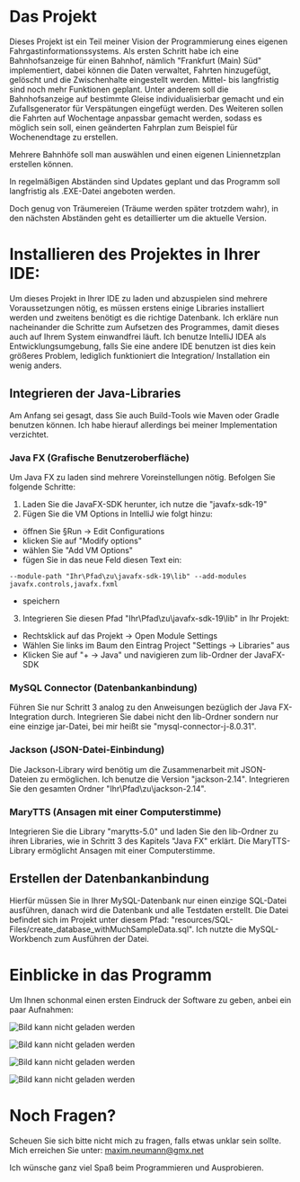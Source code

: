 # Das Projekt

Dieses Projekt ist ein Teil meiner Vision der Programmierung eines eigenen Fahrgastinformationssystems. Als ersten Schritt habe ich eine Bahnhofsanzeige für einen Bahnhof, nämlich "Frankfurt (Main) Süd" implementiert, dabei können die Daten verwaltet, Fahrten hinzugefügt, gelöscht und die Zwischenhalte eingestellt werden. Mittel- bis langfristig sind noch mehr Funktionen geplant. Unter anderem soll die Bahnhofsanzeige auf bestimmte Gleise individualisierbar gemacht und ein Zufallsgenerator für Verspätungen eingefügt werden. 
Des Weiteren sollen die Fahrten auf Wochentage anpassbar gemacht werden, sodass es möglich sein soll, einen geänderten Fahrplan zum Beispiel für Wochenendtage zu erstellen.

Mehrere Bahnhöfe soll man auswählen und einen eigenen Liniennetzplan erstellen können.

In regelmäßigen Abständen sind Updates geplant und das Programm soll langfristig als .EXE-Datei angeboten werden.

Doch genug von Träumereien (Träume werden später trotzdem wahr), in den nächsten Abständen geht es detaillierter um die aktuelle Version.

# Installieren des Projektes in Ihrer IDE:

Um dieses Projekt in Ihrer IDE zu laden und abzuspielen sind mehrere Voraussetzungen nötig, es müssen erstens einige Libraries installiert werden und zweitens benötigt es die richtige Datenbank. 
Ich erkläre nun nacheinander die Schritte zum Aufsetzen des Programmes, damit dieses auch auf Ihrem System einwandfrei läuft.
Ich benutze IntelliJ IDEA als Entwicklungsumgebung, falls Sie eine andere IDE benutzen ist dies kein größeres Problem, lediglich funktioniert die Integration/ Installation ein wenig anders.

## Integrieren der Java-Libraries

Am Anfang sei gesagt, dass Sie auch Build-Tools wie Maven oder Gradle benutzen können. Ich habe hierauf allerdings bei meiner Implementation verzichtet.

### Java FX (Grafische Benutzeroberfläche)

Um Java FX zu laden sind mehrere Voreinstellungen nötig. Befolgen Sie folgende Schritte:
1. Laden Sie die JavaFX-SDK herunter, ich nutze die "javafx-sdk-19"
2. Fügen Sie die VM Options in IntelliJ wie folgt hinzu:
- öffnen Sie §Run -> Edit Configurations
- klicken Sie auf "Modify options"
- wählen Sie "Add VM Options"
- fügen Sie in das neue Feld diesen Text ein:
```
--module-path "Ihr\Pfad\zu\javafx-sdk-19\lib" --add-modules javafx.controls,javafx.fxml
```
- speichern
3. Integrieren Sie diesen Pfad "Ihr\Pfad\zu\javafx-sdk-19\lib" in Ihr Projekt:
- Rechtsklick auf das Projekt -> Open Module Settings
- Wählen Sie links im Baum den Eintrag Project "Settings -> Libraries" aus
- Klicken Sie auf "+ -> Java" und navigieren zum lib-Ordner der JavaFX-SDK

### MySQL Connector (Datenbankanbindung)

Führen Sie nur Schritt 3 analog zu den Anweisungen bezüglich der Java FX-Integration durch.
Integrieren Sie dabei nicht den lib-Ordner sondern nur eine einzige jar-Datei, bei mir heißt sie "mysql-connector-j-8.0.31".

### Jackson (JSON-Datei-Einbindung)

Die Jackson-Library wird benötig um die Zusammenarbeit mit JSON-Dateien zu ermöglichen.
Ich benutze die Version "jackson-2.14". Integrieren Sie den gesamten Ordner "Ihr\Pfad\zu\jackson-2.14".

### MaryTTS (Ansagen mit einer Computerstimme)

Integrieren Sie die Library "marytts-5.0" und laden Sie den lib-Ordner zu ihren Libraries, wie in Schritt 3 des Kapitels "Java FX" erklärt.
Die MaryTTS-Library ermöglicht Ansagen mit einer Computerstimme.

## Erstellen der Datenbankanbindung

Hierfür müssen Sie in Ihrer MySQL-Datenbank nur einen einzige SQL-Datei ausführen, danach wird die Datenbank und alle Testdaten erstellt.
Die Datei befindet sich im Projekt unter diesem Pfad: "resources/SQL-Files/create_database_withMuchSampleData.sql".
Ich nutzte die MySQL-Workbench zum Ausführen der Datei.

# Einblicke in das Programm

Um Ihnen schonmal einen ersten Eindruck der Software zu geben, anbei ein paar Aufnahmen:

![Bild kann nicht geladen werden](resources/img/forReadMe/bahnhofsanzeige.png?raw=true)

![Bild kann nicht geladen werden](resources/img/forReadMe/fahrtenhinzufuegen.png?raw=true)

![Bild kann nicht geladen werden](resources/img/forReadMe/fahrtenverwalten.png?raw=true)

![Bild kann nicht geladen werden](resources/img/forReadMe/zwischenhalte.png?raw=true)

# Noch Fragen?

Scheuen Sie sich bitte nicht mich zu fragen, falls etwas unklar sein sollte.
Mich erreichen Sie unter: maxim.neumann@gmx.net

Ich wünsche ganz viel Spaß beim Programmieren und Ausprobieren.